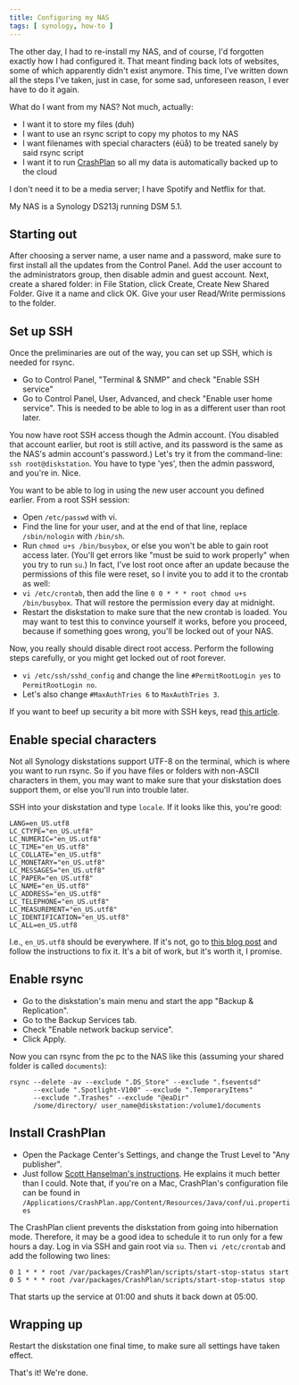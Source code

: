 ```yaml
---
title: Configuring my NAS
tags: [ synology, how-to ]
---
```

The other day, I had to re-install my NAS, and of course, I'd forgotten exactly how I had configured it. That meant finding back lots of websites, some of which apparently didn't exist anymore. This time, I've written down all the steps I've taken, just in case, for some sad, unforeseen reason, I ever have to do it again.

What do I want from my NAS? Not much, actually:

* I want it to store my files (duh)
* I want to use an rsync script to copy my photos to my NAS
* I want filenames with special characters (éüå) to be treated sanely by said rsync script
* I want it to run [CrashPlan](http://www.code42.com/crashplan/) so all my data is automatically backed up to the cloud

I don't need it to be a media server; I have Spotify and Netflix for that.

My NAS is a Synology DS213j running DSM 5.1.


Starting out
---
After choosing a server name, a user name and a password, make sure to first install all the updates from the Control Panel. Add the user account to the administrators group, then disable admin and guest account. Next, create a shared folder: in File Station, click Create, Create New Shared Folder. Give it a name and click OK. Give your user Read/Write permissions to the folder.


Set up SSH
---
Once the preliminaries are out of the way, you can set up SSH, which is needed for rsync.

* Go to Control Panel, "Terminal &amp; SNMP" and check "Enable SSH service"
* Go to Control Panel, User, Advanced, and check "Enable user home service". This is needed to be able to log in as a different user than root later.

You now have root SSH access though the Admin account. (You disabled that account earlier, but root is still active, and its password is the same as the NAS's admin account's password.) Let's try it from the command-line: `ssh root@diskstation`. You have to type 'yes', then the admin password, and you're in. Nice.

You want to be able to log in using the new user account you defined earlier. From a root SSH session:

* Open `/etc/passwd` with vi.
* Find the line for your user, and at the end of that line, replace `/sbin/nologin` with `/bin/sh`.
* Run `chmod u+s /bin/busybox`, or else you won't be able to gain root access later. (You'll get errors like "must be suid to work properly" when you try to run `su`.) In fact, I've lost root once after an update because the permissions of this file were reset, so I invite you to add it to the crontab as well:
* `vi /etc/crontab`, then add the line `0 0 * * * root chmod u+s /bin/busybox`. That will restore the permission every day at midnight.
* Restart the diskstation to make sure that the new crontab is loaded. You may want to test this to convince yourself it works, before you proceed, because if something goes wrong, you'll be locked out of your NAS.

Now, you really should disable direct root access. Perform the following steps carefully, or you might get locked out of root forever.

* `vi /etc/ssh/sshd_config` and change the line `#PermitRootLogin yes` to `PermitRootLogin no`.
* Let's also change `#MaxAuthTries 6` to `MaxAuthTries 3`.

If you want to beef up security a bit more with SSH keys, read [this article](http://www.eldemonionegro.com/blog/archivos/2012/08/19/how-to-securely-activate-ssh-into-your-synology-diskstation-with-ssh-keys-and-no-root-login).


Enable special characters
---
Not all Synology diskstations support UTF-8 on the terminal, which is where you want to run rsync. So if you have files or folders with non-ASCII characters in them, you may want to make sure that your diskstation does support them, or else you'll run into trouble later.

SSH into your diskstation and type `locale`. If it looks like this, you're good:

    LANG=en_US.utf8
    LC_CTYPE="en_US.utf8"
    LC_NUMERIC="en_US.utf8"
    LC_TIME="en_US.utf8"
    LC_COLLATE="en_US.utf8"
    LC_MONETARY="en_US.utf8"
    LC_MESSAGES="en_US.utf8"
    LC_PAPER="en_US.utf8"
    LC_NAME="en_US.utf8"
    LC_ADDRESS="en_US.utf8"
    LC_TELEPHONE="en_US.utf8"
    LC_MEASUREMENT="en_US.utf8"
    LC_IDENTIFICATION="en_US.utf8"
    LC_ALL=en_US.utf8

I.e., `en_US.utf8` should be everywhere. If it's not, go to [this blog post](http://www.chainsawonatireswing.com/2012/01/08/set-up-the-synology-diskstation-ds411j-to-support-utf-8/) and follow the instructions to fix it. It's a bit of work, but it's worth it, I promise.


Enable rsync
---
* Go to the diskstation's main menu and start the app "Backup & Replication".
* Go to the Backup Services tab.
* Check "Enable network backup service".
* Click Apply.

Now you can rsync from the pc to the NAS like this (assuming your shared folder is called `documents`): 

    rsync --delete -av --exclude ".DS_Store" --exclude ".fseventsd"
          --exclude ".Spotlight-V100" --exclude ".TemporaryItems"
          --exclude ".Trashes" --exclude "@eaDir"
          /some/directory/ user_name@diskstation:/volume1/documents


Install CrashPlan
---
* Open the Package Center's Settings, and change the Trust Level to "Any publisher".
* Just follow [Scott Hanselman's instructions](http://www.hanselman.com/blog/UPDATED2014HowToSetupCrashPlanCloudBackupOnASynologyNASRunningDSM50.aspx). He explains it much better than I could. Note that, if you're on a Mac, CrashPlan's configuration file can be found in `/Applications/CrashPlan.app/Content/Resources/Java/conf/ui.properties`

The CrashPlan client prevents the diskstation from going into hibernation mode. Therefore, it may be a good idea to schedule it to run only for a few hours a day. Log in via SSH and gain root via `su`. Then `vi /etc/crontab` and add the following two lines:

    0 1 * * * root /var/packages/CrashPlan/scripts/start-stop-status start
    0 5 * * * root /var/packages/CrashPlan/scripts/start-stop-status stop

That starts up the service at 01:00 and shuts it back down at 05:00.


Wrapping up
---
Restart the diskstation one final time, to make sure all settings have taken effect.

That's it! We're done.

